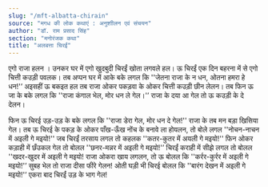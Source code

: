 ```yaml
---
slug: "/mft-albatta-chirain"
source: "मगध की लोक कथाएं : अनुशाीलन एवं संचयन"
author: "डॉ. राम प्रसाद सिंह"
section: "मनोरंजक कथा"
title: "अलबत्ता चिरईं"
---
```

एगो राजा हलन । उनकर घर में एगो खुदबुदी चिरईं खोता लगवले हल। ऊ चिरईं एक दिन बहरना में से एगो चित्ती कउड़ी पवलक। तब अप्पन घर में आके बके लगल कि ''जेतना राजा के न धन, ओतना हमरा हे धन!'’ अइसहीं ऊ बकइत हल तब राजा ओकर पकड़वा के ओकर चित्ती कउड़ी छीन लेलन। तब फिन ऊ जा के बके लगल कि ''राजा कंगाल भेल, मोर धन ले गेल।'’ राजा के दया आ गेल तो ऊ कउड़ी के दे देलन। 

फिन ऊ चिरई उड़-उड़ के बके लगल कि ''राजा डेरा गेल, मोर धन दे गेल!'' राजा के तब मन बड़ा खिसिया गेल। तब ऊ चिरई के पकड़ के ओकर पाँख-ऊँख नोंच के बनावे ला होयलन, तो बोले लगल ''नोचन-नाचन में अइली गे मइयो!'' जब चिरईं तरसाय लगल तो कहलक ''कतर-कुतर में अयली गे मइयो!'' फिन ओकर कड़ाही में छँउकल गेल तो बोलल ''छनर-मन्नर में अइली गे मइयो!'’ चिरईं कराही में सीझे लगल तो बोलल  ''खदर-खुदर में अइली गे मइयो! राजा ओकरा खाय लगलन, तो ऊ बोलल कि ''कर्रर-कुर्रर में अइली गे मइयो!'’ सुबह भेल तो राजा दीसा फीरे गेलन! ओती घड़ी भी चिरई बोलल कि ''बारंग देखन में अइली गे मइयो!'’ एकरा बाद चिरईं उड़ के भाग गेल! 
